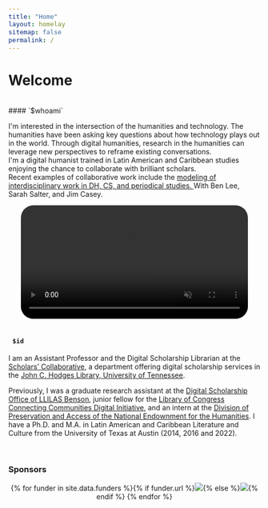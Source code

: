 ```yaml
---
title: "Home"
layout: homelay
sitemap: false
permalink: /
---
```


<style>
code {padding: 6px 8px; font-size: 90%;}
</style>

# Welcome

<br/>
#### `$whoami`

I'm interested in the intersection of the humanities and technology. The humanities have been asking key questions about how technology plays out in the world. Through digital humanities, research in the humanities can leverage new perspectives to reframe existing conversations. <br>
I'm a digital humanist trained in Latin American and Caribbean studies enjoying the chance to collaborate with brilliant scholars.  <br>
Recent examples of collaborative work include the <a href="{{ site.url }}{{ site.baseurl }}/papers/navigating-2022.pdf" target="_blank">modeling of interdisciplinary work in DH, CS, and periodical studies. </a>With Ben Lee, Sarah Salter, and Jim Casey.
<br/>

<div class="row" style="text-align:center">
<video controls autoplay muted loop width="90%" style="display:inline-block; border-radius: 25px; border:0px solid #FFF;">
  <source src="{{ site.url }}{{ site.baseurl }}/images/videos/3dtrain_breakdown2.mp4" type="video/mp4">
  Your browser does not support the video tag.
</video>

</div>
<br/>

#### `$id`

I am an Assistant Professor and the Digital Scholarship Librarian at the <a href="https://lib.utk.edu/scholar" target="_blank">Scholars’ Collaborative</a>, a department offering digital scholarship services in the <a href="https://lib.utk.edu" target="_blank">John C. Hodges Library, University of Tennessee</a>.

Previously, I was a graduate research assistant at the <a href="https://sites.utexas.edu/llilasbensonds/" target="_blank">Digital Scholarship Office of LLILAS Benson</a>, junior fellow for the <a href="https://www.loc.gov/programs/of-the-people/represent/connecting-communities-digital-initiative/" target="_blank">Library of Congress Connecting Communities Digital Initiative</a>, and an intern at the <a href="https://www.neh.gov/divisions/preservation/" target="_blank">Division of Preservation and Access of the National Endownment for the Humanities</a>.
I have a Ph.D. and M.A. in Latin American and Caribbean Literature and Culture from the University of Texas at Austin (2014, 2016 and 2022).

<br/>
<div class="well-md">
<h3>Sponsors</h3>
<div style='display:block; text-align:center; margin-left:auto; margin-right:auto;'>
 {% for funder in site.data.funders %}{% if funder.url %}<a href="{{funder.url}}" target="_blank"><img src='/images/logopic/{{ funder.image }}' style='max-height: 70px; max-width: 170px;'/></a>{% else %}<img src='/images/logopic/{{ funder.image }}' class='mycenter' style='max-height: 70px; max-width: 170px;'/>{% endif %}   {% endfor %}
</div>

</div>
